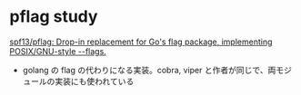 # pflag study

[spf13/pflag: Drop\-in replacement for Go's flag package, implementing POSIX/GNU\-style \-\-flags\.](https://github.com/spf13/pflag)

- golang の flag の代わりになる実装。cobra, viper と作者が同じで、両モジュールの実装にも使われている
